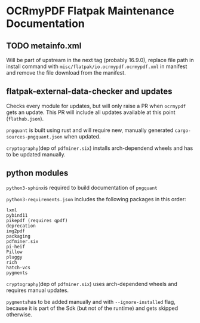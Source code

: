 # OCRmyPDF Flatpak Maintenance Documentation

## TODO metainfo.xml

Will be part of upstream in the next tag (probably 16.9.0), replace file path in install command with `misc/flatpak/io.ocrmypdf.ocrmypdf.xml` in manifest and remove the file download from the manifest.

## flatpak-external-data-checker and updates

Checks every module for updates, but will only raise a PR when `ocrmypdf` gets an update. This PR will include all updates available at this point (`flathub.json`).

`pngquant` is built using rust and will require new, manually generated `cargo-sources-pngquant.json` when updated.

`cryptography`(dep of `pdfminer.six`) installs arch-dependend wheels and has to be updated manually.

## python modules

`python3-sphinx`is required to build documentation of `pngquant`

`python3-requirements.json` includes the following packages in this order:

```
lxml
pybind11
pikepdf (requires qpdf)
deprecation
img2pdf
packaging
pdfminer.six
pi-heif
Pillow
pluggy
rich
hatch-vcs
pygments
```

`cryptography`(dep of `pdfminer.six`) uses arch-dependend wheels and requires manual updates.

`pygments`has to be added manually and with `--ignore-installed` flag, because it is part of the Sdk (but not of the runtime) and gets skipped otherwise.
